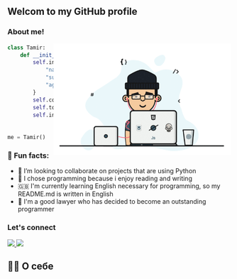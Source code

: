 ## Welcom to my GitHub profile

### About me!

<img align='right' src="assets/1.gif" width="400">

```python
class Tamir:
    def __init__(self):
        self.info = {
            "name": "Tamir",
            "surname": "Mandreev",
            "age": 27,
        }
        self.code = ["Python", "HTML", "SQL"]
        self.tools = ["Django", "PostgreSQL", "Git", "Bootstrap"]
        self.interests = ("Problem Solving", "Physical culture")


me = Tamir()
```

### 🌟 Fun facts:

* 🤝 I’m looking to collaborate on projects that are using Python
* 📝 I chose programming because i enjoy reading and writing
* 🇬🇧 I'm currently learning English necessary for programming, so my README.md is written in English
* 🎯 I'm a good lawyer who has decided to become an outstanding programmer

### Let's connect

<a href="https://t.me/tamirmandreev" target="_blank">
    <img src="https://img.shields.io/badge/TELEGRAM-2CA5E0?style=for-the-badge&logo=telegram&logoColor=white">
</a>

<a href="https://vk.com/tamirms">
    <img src="https://img.shields.io/badge/%D0%92%D0%9A%D0%9E%D0%9D%D0%A2%D0%90%D0%9A%D0%A2%D0%95-blue?style=for-the-badge&logo=vk" height="25">
</a>

## 👩‍💻 О себе

